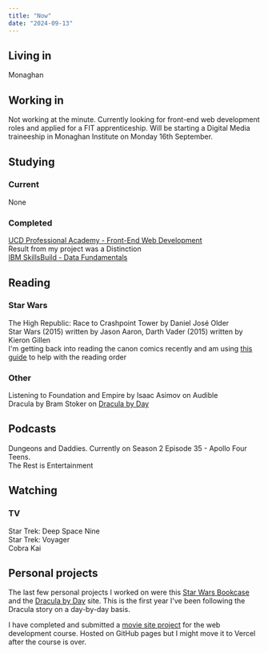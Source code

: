 ```yaml
---
title: "Now"
date: "2024-09-13"
---
```


## Living in

Monaghan

## Working in

Not working at the minute. Currently looking for front-end web development roles and applied for a FIT apprenticeship. Will be starting a Digital Media traineeship in Monaghan Institute on Monday 16th September.

## Studying

### Current

None

### Completed

[UCD Professional Academy - Front-End Web Development](https://www.ucd.ie/professionalacademy/findyourcourse/front-end-web-development/)  
Result from my project was a Distinction  
[IBM SkillsBuild - Data Fundamentals](https://skillsbuild.org/adult-learners/explore-learning/data-analyst#sb--adult-learners-journey)

## Reading

### Star Wars

The High Republic: Race to Crashpoint Tower by Daniel José Older  
Star Wars (2015) written by Jason Aaron, Darth Vader (2015) written by Kieron Gillen  
I'm getting back into reading the canon comics recently and am using [this guide](https://www.starwarsnewsnet.com/2024/01/a-star-wars-marvel-comics-reading-guide.html) to help with the reading order

### Other

Listening to Foundation and Empire by Isaac Asimov on Audible  
Dracula by Bram Stoker on [Dracula by Day](https://dracula-by-day.vercel.app/)

## Podcasts

Dungeons and Daddies. Currently on Season 2 Episode 35 - Apollo Four Teens.  
The Rest is Entertainment

## Watching

### TV

Star Trek: Deep Space Nine  
Star Trek: Voyager  
Cobra Kai

## Personal projects

The last few personal projects I worked on were this [Star Wars Bookcase](https://star-wars-bookcase.vercel.app/) and the [Dracula by Day](https://dracula-by-day.vercel.app/) site. This is the first year I've been following the Dracula story on a day-by-day basis.

I have completed and submitted a [movie site project](https://paddyfed.github.io/movies-movies-movies) for the web development course. Hosted on GitHub pages but I might move it to Vercel after the course is over.
